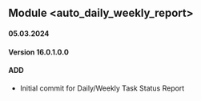 ## Module <auto_daily_weekly_report>

#### 05.03.2024
#### Version 16.0.1.0.0
#### ADD
- Initial commit for Daily/Weekly Task Status Report
